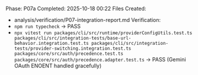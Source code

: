 Phase: P07a
Completed: 2025-10-18 00:22
Files Created:
- analysis/verification/P07-integration-report.md
Verification:
- `npm run typecheck` → PASS
- `npx vitest run packages/cli/src/runtime/providerConfigUtils.test.ts packages/cli/src/integration-tests/base-url-behavior.integration.test.ts packages/cli/src/integration-tests/provider-switching.integration.test.ts packages/core/src/auth/precedence.test.ts packages/core/src/auth/precedence.adapter.test.ts` → PASS (Gemini OAuth ENOENT handled gracefully)
